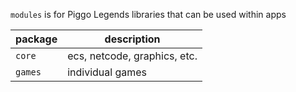 `modules` is for Piggo Legends libraries that can be used within apps

|package|description|
|--|--|
|`core`| ecs, netcode, graphics, etc.
|`games`|individual games
